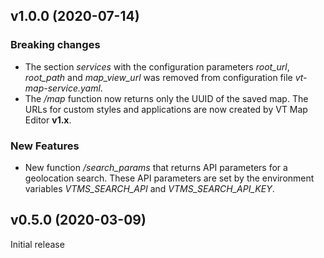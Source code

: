 ## v1.0.0 (2020-07-14)

### Breaking changes
* The section _services_ with the configuration parameters _root_url_, _root_path_ and _map_view_url_ was removed from configuration file _vt-map-service.yaml_.
* The _/map_ function now returns only the UUID of the saved map. The URLs for custom styles and applications are now created by VT Map Editor __v1.x__.

### New Features
* New function _/search_params_ that returns API parameters for a geolocation search. These API parameters are set by the environment variables _VTMS_SEARCH_API_ and _VTMS_SEARCH_API_KEY_.

## v0.5.0 (2020-03-09)
Initial release
